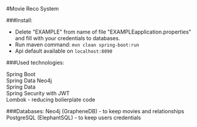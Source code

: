 #Movie Reco System

###Install:
* Delete "EXAMPLE" from name of file "EXAMPLEapplication.properties" and fill with your credentials to databases.
* Run maven command: `mvn clean spring-boot:run`
* Api default available on `localhost:8090`

###Used technologies:

Spring Boot \
Spring Data Neo4j \
Spring Data \
Spring Security with JWT \
Lombok - reducing bolierplate code


###Databases:
Neo4j (GrapheneDB) - to keep movies and relationships \
PostgreSQL (ElephantSQL) - to keep users credentials